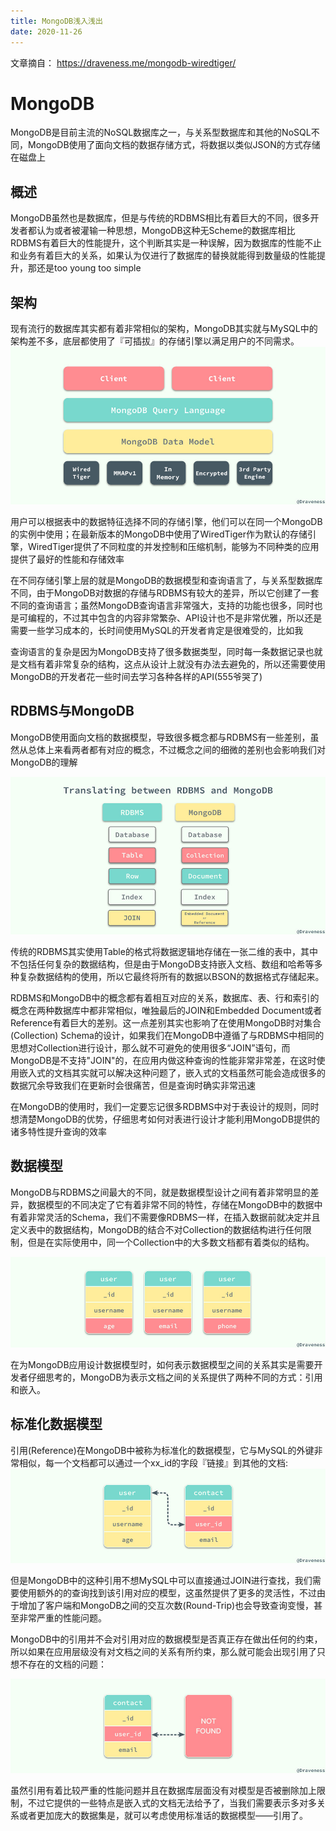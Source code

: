 ```yaml
---
title: MongoDB浅入浅出
date: 2020-11-26
---
```


文章摘自： https://draveness.me/mongodb-wiredtiger/


# MongoDB

MongoDB是目前主流的NoSQL数据库之一，与关系型数据库和其他的NoSQL不同，MongoDB使用了面向文档的数据存储方式，将数据以类似JSON的方式存储在磁盘上  

## 概述  
MongoDB虽然也是数据库，但是与传统的RDBMS相比有着巨大的不同，很多开发者都认为或者被灌输一种思想，MongoDB这种无Scheme的数据库相比RDBMS有着巨大的性能提升，这个判断其实是一种误解，因为数据库的性能不止和业务有着巨大的关系，如果认为仅进行了数据库的替换就能得到数量级的性能提升，那还是too young too simple  

## 架构  
现有流行的数据库其实都有着非常相似的架构，MongoDB其实就与MySQL中的架构差不多，底层都使用了『可插拔』的存储引擎以满足用户的不同需求。  
![mongo](mongodb1.jpg-1000width)  

用户可以根据表中的数据特征选择不同的存储引擎，他们可以在同一个MongoDB的实例中使用；在最新版本的MongoDB中使用了WiredTiger作为默认的存储引擎，WiredTiger提供了不同粒度的并发控制和压缩机制，能够为不同种类的应用提供了最好的性能和存储效率  


在不同存储引擎上层的就是MongoDB的数据模型和查询语言了，与关系型数据库不同，由于MongoDB对数据的存储与RDBMS有较大的差异，所以它创建了一套不同的查询语言；虽然MongoDB查询语言非常强大，支持的功能也很多，同时也是可编程的，不过其中包含的内容非常繁杂、API设计也不是非常优雅，所以还是需要一些学习成本的，长时间使用MySQL的开发者肯定是很难受的，比如我  

查询语言的复杂是因为MongoDB支持了很多数据类型，同时每一条数据记录也就是文档有着非常复杂的结构，这点从设计上就没有办法去避免的，所以还需要使用MongoDB的开发者花一些时间去学习各种各样的API(555爷哭了)   


## RDBMS与MongoDB  
MongoDB使用面向文档的数据模型，导致很多概念都与RDBMS有一些差别，虽然从总体上来看两者都有对应的概念，不过概念之间的细微的差别也会影响我们对MongoDB的理解  

![mongo2](mongo2.jpg-1000width)  


传统的RDBMS其实使用Table的格式将数据逻辑地存储在一张二维的表中，其中不包括任何复杂的数据结构，但是由于MongoDB支持嵌入文档、数组和哈希等多种复杂数据结构的使用，所以它最终将所有的数据以BSON的数据格式存储起来。  

RDBMS和MongoDB中的概念都有着相互对应的关系，数据库、表、行和索引的概念在两种数据库中都非常相似，唯独最后的JOIN和Embedded Document或者Reference有着巨大的差别。这一点差别其实也影响了在使用MongoDB时对集合(Collection) Schema的设计，如果我们在MongoDB中遵循了与RDBMS中相同的思想对Collection进行设计，那么就不可避免的使用很多“JOIN”语句，而MongoDB是不支持"JOIN"的，在应用内做这种查询的性能非常非常差，在这时使用嵌入式的文档其实就可以解决这种问题了，嵌入式的文档虽然可能会造成很多的数据冗余导致我们在更新时会很痛苦，但是查询时确实非常迅速  


在MongoDB的使用时，我们一定要忘记很多RDBMS中对于表设计的规则，同时想清楚MongoDB的优势，仔细思考如何对表进行设计才能利用MongoDB提供的诸多特性提升查询的效率  



## 数据模型  
MongoDB与RDBMS之间最大的不同，就是数据模型设计之间有着非常明显的差异，数据模型的不同决定了它有着非常不同的特性，存储在MongoDB中的数据中有着非常灵活的Schema，我们不需要像RDBMS一样，在插入数据前就决定并且定义表中的数据结构，MongoDB的结合不对Collection的数据结构进行任何限制，但是在实际使用中，同一个Collection中的大多数文档都有着类似的结构。  

![mongo](mongo3.jpg-1000width)  

在为MongoDB应用设计数据模型时，如何表示数据模型之间的关系其实是需要开发者仔细思考的，MongoDB为表示文档之间的关系提供了两种不同的方式：引用和嵌入。  


## 标准化数据模型  

引用(Reference)在MongoDB中被称为标准化的数据模型，它与MySQL的外键非常相似，每一个文档都可以通过一个xx_id的字段『链接』到其他的文档:  
![mongo4](mongo4.jpg-1000width)  


但是MongoDB中的这种引用不想MySQL中可以直接通过JOIN进行查找，我们需要使用额外的的查询找到该引用对应的模型，这虽然提供了更多的灵活性，不过由于增加了客户端和MongoDB之间的交互次数(Round-Trip)也会导致查询变慢，甚至非常严重的性能问题。  


MongoDB中的引用并不会对引用对应的数据模型是否真正存在做出任何的约束，所以如果在应用层级没有对文档之间的关系有所约束，那么就可能会出现引用了只想不存在的文档的问题：

![mongo5](mongo5.jpg-1000width)  

虽然引用有着比较严重的性能问题并且在数据库层面没有对模型是否被删除加上限制，不过它提供的一些特点是嵌入式的文档无法给予了，当我们需要表示多对多关系或者更加庞大的数据集是，就可以考虑使用标准话的数据模型——引用了。














